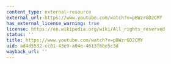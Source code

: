 ```yaml
---
content_type: external-resource
external_url: https://www.youtube.com/watch?v=pBWzrGD2CMY
has_external_license_warning: true
license: https://en.wikipedia.org/wiki/All_rights_reserved
status: ''
title: https://www.youtube.com/watch?v=pBWzrGD2CMY
uid: ad4d5532-cc01-43e9-a04e-4613f6be5c3d
wayback_url: ''
---
```


